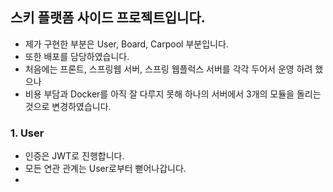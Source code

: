 ## 스키 플랫폼 사이드 프로젝트입니다.

- 제가 구현한 부분은 User, Board, Carpool 부분입니다.
- 또한 배포를 담당하였습니다.
- 처음에는 프론트, 스프링웹 서버, 스프링 웹플럭스 서버를 각각 두어서 운영 하려 했으나 
- 비용 부담과 Docker를 아직 잘 다루지 못해 하나의 서버에서 3개의 모듈을 돌리는 것으로 변경하였습니다.


### 1. User
- 인증은 JWT로 진행합니다.
- 모든 연관 관계는 User로부터 뻗어나갑니다.
- 
